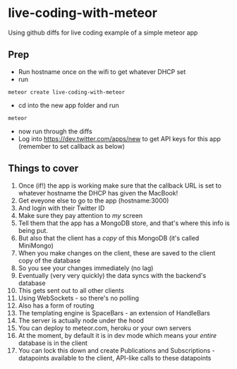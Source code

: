 live-coding-with-meteor
=======================

Using github diffs for live coding example of a simple meteor app

## Prep

* Run hostname once on the wifi to get whatever DHCP set
* run
```
meteor create live-coding-with-meteor
```
* cd into the new app folder and run 
```
meteor
```
* now run through the diffs
* Log into https://dev.twitter.com/apps/new to get API keys for this app (remember to set callback as below)


## Things to cover
1. Once (if!) the app is working make sure that the callback URL is set to whatever hostname the DHCP has given the MacBook!
2. Get eveyone else to go to the app (hostname:3000)
3. And login with their Twitter ID
4. Make sure they pay attention to *my* screen
5. Tell them that the app has a MongoDB store, and that's where this info is being put.
6. But also that the client has a *copy* of this MongoDB (it's called MiniMongo)
7. When you make changes on the client, these are saved to the client copy of the database
8. So you see your changes immediately (no lag)
9. Eventually (very very quickly) the data syncs with the backend's database
10. This gets sent out to all other clients
11. Using WebSockets - so there's no polling
12. Also has a form of routing
13. The templating engine is SpaceBars - an extension of HandleBars
14. The server is actually node under the hood
15. You can deploy to meteor.com, heroku or your own servers
16. At the moment, by default it is in dev mode which means your *entire* database is in the client
17. You can lock this down and create Publications and Subscriptions - datapoints available to the client, API-like calls to these datapoints